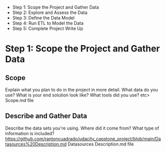 
* Step 1: Scope the Project and Gather Data
* Step 2: Explore and Assess the Data
* Step 3: Define the Data Model
* Step 4: Run ETL to Model the Data
* Step 5: Complete Project Write Up

# Step 1: Scope the Project and Gather Data

## Scope 
Explain what you plan to do in the project in more detail. What data do you use? What is your end solution look like? What tools did you use? etc>
Scope.md file

## Describe and Gather Data 
Describe the data sets you're using. Where did it come from? What type of information is included? 
https://github.com/rantoncuadrado/udacity_capstone_project/blob/main/Datasources%20Description.md
Datasources Description.md file
